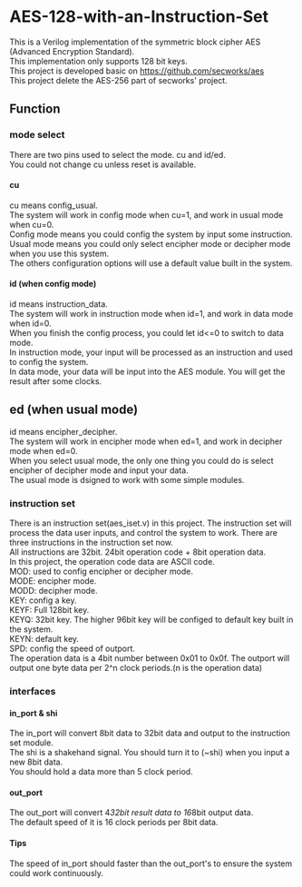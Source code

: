 # AES-128-with-an-Instruction-Set
This is a Verilog implementation of the symmetric block cipher AES (Advanced Encryption Standard).  
This implementation only supports 128 bit keys.  
This project is developed basic on https://github.com/secworks/aes  
This project delete the AES-256 part of secworks' project.  

## Function
### mode select
There are two pins used to select the mode. cu and id/ed.  
You could not change cu unless reset is available.
#### cu
cu means config_usual.  
The system will work in config mode when cu=1, and work in usual mode when cu=0.  
Config mode means you could config the system by input some instruction.   
Usual mode means you could only select encipher mode or decipher mode when you use this system.   
The others configuration options will use a default value built in the system.  
#### id (when config mode)
id means instruction_data.  
The system will work in instruction mode when id=1, and work in data mode when id=0.  
When you finish the config process, you could let id<=0 to switch to data mode.  
In instruction mode, your input will be processed as an instruction and used to config the system.  
In data mode, your data will be input into the AES module. You will get the result after some clocks.  
## ed (when usual mode)
id means encipher_decipher.  
The system will work in encipher mode when ed=1, and work in decipher mode when ed=0.  
When you select usual mode, the only one thing you could do is select encipher of decipher mode and input your data.  
The usual mode is dsigned to work with some simple modules.   

### instruction set
There is an instruction set(aes_iset.v) in this project. The instruction set will process the data user inputs, and control the system to work. There are three instructions in the instruction set now.   
All instructions are 32bit. 24bit operation code + 8bit operation data.  
In this project, the operation code data are ASCII code.  
MOD: used to config encipher or decipher mode.   
  MODE: encipher mode.  
  MODD: decipher mode.  
KEY: config a key.  
  KEYF: Full 128bit key.  
  KEYQ: 32bit key. The higher 96bit key will be configed to default key built in the system.  
  KEYN: default key.  
SPD: config the speed of outport.  
  The operation data is a 4bit number between 0x01 to 0x0f. The outport will output one byte data per 2^n clock periods.(n is the operation data)

### interfaces
#### in_port & shi
The in_port will convert 8bit data to 32bit data and output to the instruction set module.  
The shi is a shakehand signal. You should turn it to (~shi) when you input a new 8bit data.  
You should hold a data more than 5 clock period.  
#### out_port
The out_port will convert 4*32bit result data to 16*8bit output data.  
The default speed of it is 16 clock periods per 8bit data.  
#### Tips
The speed of in_port should faster than the out_port's to ensure the system could work continuously.
